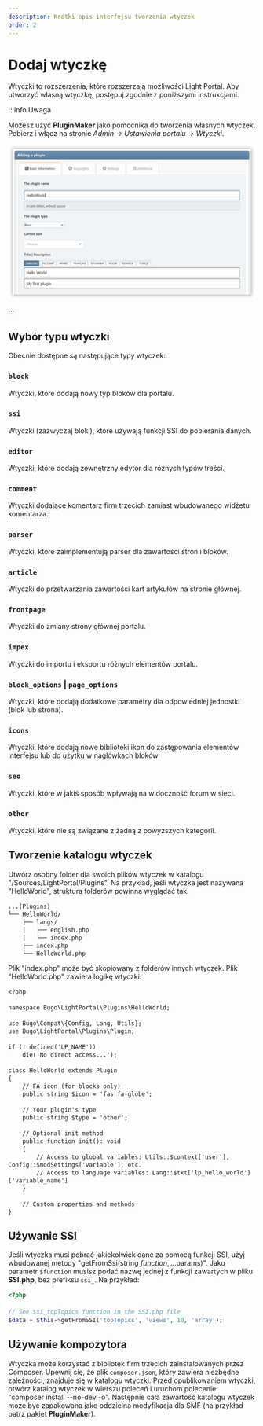 ```yaml
---
description: Krótki opis interfejsu tworzenia wtyczek
order: 2
---
```


# Dodaj wtyczkę

Wtyczki to rozszerzenia, które rozszerzają możliwości Light Portal. Aby utworzyć własną wtyczkę, postępuj zgodnie z poniższymi instrukcjami.

:::info Uwaga

Możesz użyć **PluginMaker** jako pomocnika do tworzenia własnych wtyczek. Pobierz i włącz na stronie _Admin -> Ustawienia portalu -> Wtyczki_.

![Create a new plugin with PluginMaker](create_plugin.png)

:::

## Wybór typu wtyczki

Obecnie dostępne są następujące typy wtyczek:

### `block`

Wtyczki, które dodają nowy typ bloków dla portalu.

### `ssi`

Wtyczki (zazwyczaj bloki), które używają funkcji SSI do pobierania danych.

### `editor`

Wtyczki, które dodają zewnętrzny edytor dla różnych typów treści.

### `comment`

Wtyczki dodające komentarz firm trzecich zamiast wbudowanego widżetu komentarza.

### `parser`

Wtyczki, które zaimplementują parser dla zawartości stron i bloków.

### `article`

Wtyczki do przetwarzania zawartości kart artykułów na stronie głównej.

### `frontpage`

Wtyczki do zmiany strony głównej portalu.

### `impex`

Wtyczki do importu i eksportu różnych elementów portalu.

### `block_options` | `page_options`

Wtyczki, które dodają dodatkowe parametry dla odpowiedniej jednostki (blok lub strona).

### `icons`

Wtyczki, które dodają nowe biblioteki ikon do zastępowania elementów interfejsu lub do użytku w nagłówkach bloków

### `seo`

Wtyczki, które w jakiś sposób wpływają na widoczność forum w sieci.

### `other`

Wtyczki, które nie są związane z żadną z powyższych kategorii.

## Tworzenie katalogu wtyczek

Utwórz osobny folder dla swoich plików wtyczek w katalogu "/Sources/LightPortal/Plugins". Na przykład, jeśli wtyczka jest nazywana "HelloWorld", struktura folderów powinna wyglądać tak:

```
...(Plugins)
└── HelloWorld/
    ├── langs/
    │   ├── english.php
    │   └── index.php
    ├── index.php
    └── HelloWorld.php
```

Plik "index.php" może być skopiowany z folderów innych wtyczek. Plik "HelloWorld.php" zawiera logikę wtyczki:

```php:line-numbers
<?php

namespace Bugo\LightPortal\Plugins\HelloWorld;

use Bugo\Compat\{Config, Lang, Utils};
use Bugo\LightPortal\Plugins\Plugin;

if (! defined('LP_NAME'))
	die('No direct access...');

class HelloWorld extends Plugin
{
    // FA icon (for blocks only)
    public string $icon = 'fas fa-globe';

    // Your plugin's type
    public string $type = 'other';

    // Optional init method
    public function init(): void
    {
        // Access to global variables: Utils::$context['user'], Config::$modSettings['variable'], etc.
        // Access to language variables: Lang::$txt['lp_hello_world']['variable_name']
    }

    // Custom properties and methods
}

```

## Używanie SSI

Jeśli wtyczka musi pobrać jakiekolwiek dane za pomocą funkcji SSI, użyj wbudowanej metody "getFromSsi(string $function, ...$params)". Jako parametr `$function` musisz podać nazwę jednej z funkcji zawartych w pliku **SSI.php**, bez prefiksu `ssi_`. Na przykład:

```php
<?php

// See ssi_topTopics function in the SSI.php file
$data = $this->getFromSSI('topTopics', 'views', 10, 'array');
```

## Używanie kompozytora

Wtyczka może korzystać z bibliotek firm trzecich zainstalowanych przez Composer. Upewnij się, że plik `composer.json`, który zawiera niezbędne zależności, znajduje się w katalogu wtyczki. Przed opublikowaniem wtyczki, otwórz katalog wtyczek w wierszu poleceń i uruchom polecenie: "composer install --no-dev -o". Następnie cała zawartość katalogu wtyczek może być zapakowana jako oddzielna modyfikacja dla SMF (na przykład patrz pakiet **PluginMaker**).
